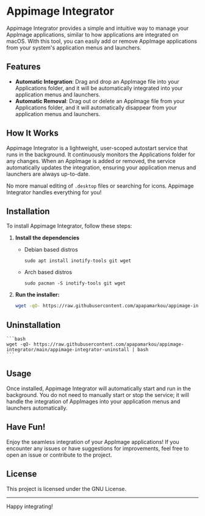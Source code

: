 # Appimage Integrator

Appimage Integrator provides a simple and intuitive way to manage your AppImage applications, similar to how applications are integrated on macOS. With this tool, you can easily add or remove AppImage applications from your system's application menus and launchers.

## Features

- **Automatic Integration**: Drag and drop an AppImage file into your Applications folder, and it will be automatically integrated into your application menus and launchers.
- **Automatic Removal**: Drag out or delete an AppImage file from your Applications folder, and it will automatically disappear from your application menus and launchers.

## How It Works

Appimage Integrator is a lightweight, user-scoped autostart service that runs in the background. It continuously monitors the Applications folder for any changes. When an AppImage is added or removed, the service automatically updates the integration, ensuring your application menus and launchers are always up-to-date.

No more manual editing of `.desktop` files or searching for icons. Appimage Integrator handles everything for you!

## Installation

To install Appimage Integrator, follow these steps:

1. **Install the dependencies**
   - Debian based distros
     ```
     sudo apt install inotify-tools git wget
     ```
     
   - Arch based distros
     ```
     sudo pacman -S inotify-tools git wget
     ```
     
3. **Run the installer:**
   ```bash
   wget -qO- https://raw.githubusercontent.com/apapamarkou/appimage-integrator/main/appimage-integrator-install | bash
   ```

## Uninstallation
    ```bash
    wget -qO- https://raw.githubusercontent.com/apapamarkou/appimage-integrator/main/appimage-integrator-uninstall | bash
    ```

## Usage

Once installed, Appimage Integrator will automatically start and run in the background. You do not need to manually start or stop the service; it will handle the integration of AppImages into your application menus and launchers automatically.

## Have Fun!

Enjoy the seamless integration of your AppImage applications! If you encounter any issues or have suggestions for improvements, feel free to open an issue or contribute to the project.

## License

This project is licensed under the GNU License.

---

Happy integrating!
```

